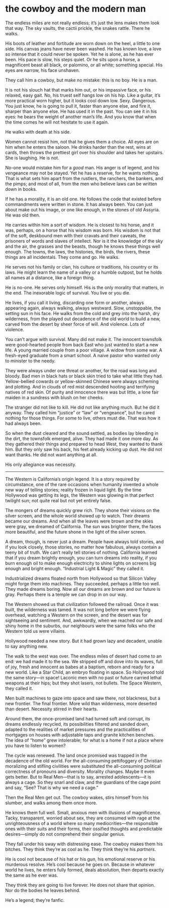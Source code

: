 # the cowboy and the modern man

The endless miles are not really endless; it’s just the lens makes them look that way. The sky vaults, the cactii prickle, the snakes rattle. There he walks.

His boots of leather and fortitude are worn down on the heel, a little to one side. His canvas jeans have never been washed. He has known love, a love so intense that it could never be spoken. Yet he is alone, as he has ever been. His pace is slow, his steps quiet. Or he sits upon a horse, a magnificent beast all black, or palomino, or all white; something special. His eyes are narrow, his face unshaven. 

They call him a cowboy, but make no mistake: this is no boy. He is a man.

It is not his slouch hat that marks him out, or his impassive face, or his relaxed, easy gait. No, his truest self hangs low on his hip. Like a guitar, it’s more practical worn higher, but it looks cool down low. Sexy. Dangerous. You just know, he is going to pull it, faster than anyone else, and fire it, sharper than anyone else. He has used it in the past. You can see it in his eyes: he bears the weight of another man’s life. And you know that when the time comes he will not hesitate to use it again. 

He walks with death at his side.

Women cannot resist him, not that he gives them a choice. All eyes are on him when he enters the saloon. He drinks harder than the rest, wins at cards, then throws the prettiest girl over his shoulder and takes her upstairs. She is laughing. He is not.

No-one would mistake him for a *good* man. His anger is of legend, and his vengeance may not be stayed. Yet he has a reserve, for he wants nothing. That is what sets him apart from the rustlers, the ranchers, the bankers, and the pimps; and most of all, from the men who believe laws can be written down in books. 

If he has a morality, it is an old one. He follows the code that existed before commandments were written in stone. It has always been. You can just about make out his image, or one like enough, in the stones of old Assyria. He was old then. 

He carries within him a sort of wisdom. He is closest to his horse, and it was, perhaps, on a horse that his wisdom was born. His wisdom is not that of the soft, deskbound men with their cravats and their caveats, the prisoners of words and slaves of intellect. Nor is it the knowledge of the sky and the air, the grasses and the beasts, though he knows these things well enough. The towns, the laws, the histories, the birds, the rivers, these things are all incidentals. They come and go. He walks. 

He serves not his family or clan, his culture or traditions, his country or its laws. He might learn the name of a valley or a humble outpost, but he holds all names at a distance, like a foreign thing. 

He is no-one. He serves only himself. His is the only morality that matters, in the end. The inexorable logic of survival. You live or you die. 

He lives, if you call it living, discarding one form or another, always appearing again, always walking, always westward. Slow, unstoppable, the setting sun in his face. He walks from the cold and grey into the harsh, dry wilderness, from the played out decadence of the old world to build a new, carved from the desert by sheer force of will. And violence. Lots of violence.

You can’t argue with survival. Many did not make it. The innocent townsfolk were good-hearted people from back East who just wanted to start a new life. A young married couple from a poor village. A widow from some war. A fresh-eyed graduate from a smart school. A naive pastor who wanted only to minister to the needy. 

They were always under one threat or another, for the road was long and bloody. Bad men in black hats or black skin tried to take what little they had. Yellow-bellied cowards or yellow-skinned Chinese were always scheming and plotting. And in clouds of red mist descended hooting and terrifying natives of red skin. Of purity and innocence there was but little, a lone fair maiden in a sundress with blush on her cheeks.

The stranger did not like to kill. He did not like anything much. But he did it anyway. They called him “justice” or “law” or “vengeance”, but he cared nothing for those things. For some to live, others must die. That was how it had always been. 

So when the dust cleared and the sound settled, as bodies lay bleeding in the dirt, the townsfolk emerged, alive. They had made it one more day. As they gathered their things and prepared to head West, they wanted to thank him. But they only saw his back, his feet already kicking up dust. He did not want thanks. He did not want anything at all. 

His only allegiance was necessity.

***

The Western is California’s origin legend. It is a story required by circumstance, one of the rare occasions when humanity invented a whole new way of telling stories; reality frozen in liquid light. By the time Hollywood was getting its legs, the Western was glowing in that perfect twilight sun; not quite real but not yet entirely false. 

The mongers of dreams quickly grew rich. They shone their visions on the silver screen, and the whole world showed up to watch. Their dreams became our dreams. And when all the leaves were brown and the skies were gray, we dreamed of California. The sun was brighter there, the faces more beautiful, and the future shone in the light of the silver screen.

A dream, though, is never just a dream. People have always told stories, and if you look closely, those stories, no matter how fabulous, always contain a teeny bit of truth. We can’t really tell stories of nothing. California learned that if you dream brightly enough, you can turn dreams into reality, if you burn enough oil to make enough electricity to shine lights on screens big enough and bright enough. “Industrial Light & Magic” they called it.

Industrialized dreams floated north from Hollywood so that Silicon Valley might forge them into machines. They succeeded, perhaps a little too well. They made dreams boring. Now all our dreams are brown and our future is gray. Perhaps there is a temple we can drop in on our way. 

The Western showed us that civilization followed the railroad. Once it was built, the wilderness was tamed. It was not long before we were flying overhead, watching a Western on the screen, and the desert was for sightseeing and sentiment. And, awkwardly, when we reached our safe and shiny home in the suburbs, our neighbours were the same folks who the Western told us were villains. 

Hollywood needed a new story. But it had grown lazy and decadent, unable to say anything new. 

The walk to the west was over. The endless miles of desert had come to an end: we had made it to the sea. We stripped off and dove into its waves, full of joy, fresh and innocent as babes at a baptism, reborn and ready for a new world. Like a Star Child, an embryo floating in space. So Hollywood told the same story—in space! Laconic men with no past or future carried lethal weapons at their hips; but they shot lasers, not bullets. The Space Western, they called it. 

Men built machines to gaze into space and saw there, not blackness, but a new frontier. The final frontier. More wild than wilderness, more deserted than desert. Necessity stirred in their hearts.

Around them, the once-promised land had turned soft and corrupt, its dreams endlessly recycled, its possibilities filtered and sanded down, adapted to the realities of market pressures and the practicalities of mortgages on houses with adjustable taps and granite kitchen benches. The idea of “home” grew intolerable; for what is a home if not a place where you have to listen to women?

The cycle was renewed. The land once promised was trapped in the decadence of the old world. For the all-consuming pettifoggery of Christian moralizing and stifling civilities were substituted the all-consuming political correctness of pronouns and diversity. Morality changes. Maybe it even gets better. But to Real Men—that is to say, arrested adolescents—it is always a cage. So they snarl and claw, and the guardians of the cage point and say, “See? That is why we need a cage.” 

Then the Real Men get out. The cowboy wakes, stirs himself from his slumber, and walks among them once more. 

He knows them full well. Small, anxious men with illusions of magnificence. Tacky, transparent, worried about sex, they are consumed with rage at the unrighteousness of a world where so many mediocrities—the responsible ones with their suits and their forms, their ossified thoughts and predictable desires—simply do not comprehend their singular genius. 

They fall under his sway with distressing ease. The cowboy makes them his bitches. They think they’re as cool as he. They think they’re his *partners*. 

He is cool not because of his hat or his gun, his emotional reserve or his murderous resolve. He’s cool because he goes on. Because in whatever world he lives, he enters fully formed, deals absolution, then departs exactly the same as he ever was. 

They think they are going to live forever. He does not share that opinion. Nor do the bodies he leaves behind.

He’s a legend; they’re fanfic. 